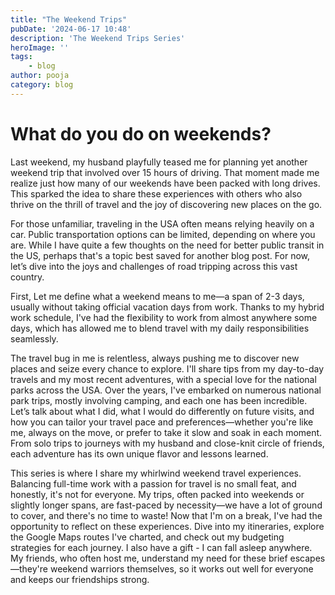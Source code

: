 ```yaml
---
title: "The Weekend Trips"
pubDate: '2024-06-17 10:48'
description: 'The Weekend Trips Series'
heroImage: ''
tags:
    - blog
author: pooja
category: blog
---
```


# What do you do on weekends? 

Last weekend, my husband playfully teased me for planning yet another weekend trip that involved over 15 hours of driving. That moment made me realize just how many of our weekends have been packed with long drives. This sparked the idea to share these experiences with others who also thrive on the thrill of travel and the joy of discovering new places on the go.

For those unfamiliar, traveling in the USA often means relying heavily on a car. Public transportation options can be limited, depending on where you are. While I have quite a few thoughts on the need for better public transit in the US, perhaps that's a topic best saved for another blog post. For now, let’s dive into the joys and challenges of road tripping across this vast country.

First, Let me define what a weekend means to me—a span of 2-3 days, usually without taking official vacation days from work. Thanks to my hybrid work schedule, I've had the flexibility to work from almost anywhere some days, which has allowed me to blend travel with my daily responsibilities seamlessly. 

The travel bug in me is relentless, always pushing me to discover new places and seize every chance to explore. I'll share tips from my day-to-day travels and my most recent adventures, with a special love for the national parks across the USA. Over the years, I've embarked on numerous national park trips, mostly involving camping, and each one has been incredible. Let’s talk about what I did, what I would do differently on future visits, and how you can tailor your travel pace and preferences—whether you're like me, always on the move, or prefer to take it slow and soak in each moment. From solo trips to journeys with my husband and close-knit circle of friends, each adventure has its own unique flavor and lessons learned. 

This series is where I share my whirlwind weekend travel experiences. Balancing full-time work with a passion for travel is no small feat, and honestly, it's not for everyone. My trips, often packed into weekends or slightly longer spans, are fast-paced by necessity—we have a lot of ground to cover, and there's no time to waste! Now that I'm on a break, I've had the opportunity to reflect on these experiences. Dive into my itineraries, explore the Google Maps routes I've charted, and check out my budgeting strategies for each journey. I also have a gift - I can fall asleep anywhere. My friends, who often host me, understand my need for these brief escapes—they're weekend warriors themselves, so it works out well for everyone and keeps our friendships strong.